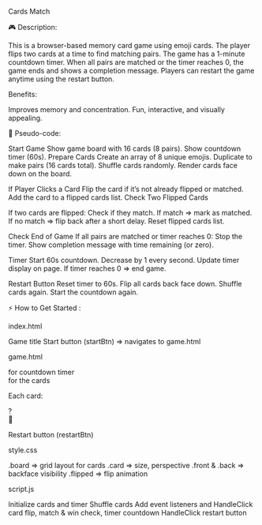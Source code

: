 Cards Match

🎮 Description:

This is a browser-based memory card game using emoji cards.
The player flips two cards at a time to find matching pairs.
The game has a 1-minute countdown timer.
When all pairs are matched or the timer reaches 0, the game ends and shows a completion message.
Players can restart the game anytime using the restart button.

Benefits:

Improves memory and concentration.
Fun, interactive, and visually appealing.

📝 Pseudo-code:

Start Game
Show game board with 16 cards (8 pairs).
Show countdown timer (60s).
Prepare Cards
Create an array of 8 unique emojis.
Duplicate to make pairs (16 cards total).
Shuffle cards randomly.
Render cards face down on the board.

If Player Clicks a Card
Flip the card if it’s not already flipped or matched.
Add the card to a flipped cards list.
Check Two Flipped Cards

If two cards are flipped:
Check if they match.
If match => mark as matched.
If no match => flip back after a short delay.
Reset flipped cards list.

Check End of Game
If all pairs are matched or timer reaches 0:
Stop the timer.
Show completion message with time remaining (or zero).

Timer
Start 60s countdown.
Decrease by 1 every second.
Update timer display on page.
If timer reaches 0 => end game.

Restart Button
Reset timer to 60s.
Flip all cards back face down.
Shuffle cards again.
Start the countdown again.

⚡ How to Get Started :

index.html

Game title
Start button (startBtn) => navigates to game.html

game.html

<div> for countdown timer
<div class="board" id="cardBoard"> for the cards
  
Each card:
<div class="card">
  <div class="front">?</div>
  <div class="back">🐶</div>
</div>

Restart button (restartBtn)

style.css

.board => grid layout for cards
.card => size, perspective
.front & .back => backface visibility
.flipped => flip animation

script.js

Initialize cards and timer
Shuffle cards
Add event listeners and HandleClick card flip, match & win check, timer countdown
HandleClick restart button

